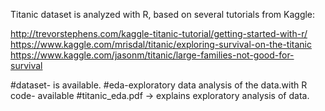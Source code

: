 
Titanic dataset is analyzed with R, based on several tutorials from Kaggle:

http://trevorstephens.com/kaggle-titanic-tutorial/getting-started-with-r/
https://www.kaggle.com/mrisdal/titanic/exploring-survival-on-the-titanic
https://www.kaggle.com/jasonm/titanic/large-families-not-good-for-survival

#dataset- is available.
#eda-exploratory data analysis of the data.with R code- available
#titanic_eda.pdf -> explains exploratory analysis of data.
